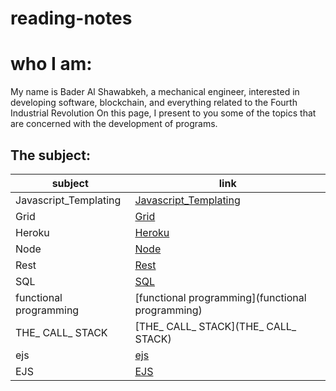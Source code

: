 # reading-notes

# who I am:
My name is Bader Al Shawabkeh, a mechanical engineer, interested in developing software, blockchain, 
and everything related to the Fourth Industrial Revolution On this page, 
I present to you some of the topics that are concerned with the development of programs.

## The subject:

subject    | link
---------- | ----
Javascript_Templating | [Javascript_Templating](Javascript_Templating)
Grid | [Grid](Grid)
Heroku | [Heroku](Heroku)
Node | [Node](Node)
Rest | [Rest](Rest)
SQL  | [SQL](SQL)
functional programming  | [functional programming](functional programming)
THE_ CALL_ STACK  | [THE_ CALL_ STACK](THE_ CALL_ STACK)
ejs  | [ejs](ejs)
EJS | [EJS](EJS)


